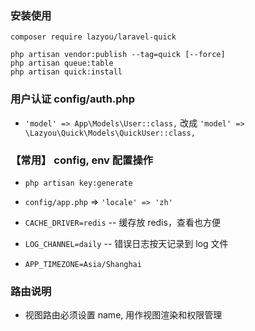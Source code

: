 ### 安装使用
```shell
composer require lazyou/laravel-quick

php artisan vendor:publish --tag=quick [--force]
php artisan queue:table
php artisan quick:install
```


### 用户认证 config/auth.php
* `'model' => App\Models\User::class,`  改成 `'model' => \Lazyou\Quick\Models\QuickUser::class,`


### 【常用】 config, env 配置操作
* `php artisan key:generate`

* `config/app.php` => `'locale' => 'zh'`

* `CACHE_DRIVER=redis` -- 缓存放 redis，查看也方便

* `LOG_CHANNEL=daily` -- 错误日志按天记录到 log 文件

* `APP_TIMEZONE=Asia/Shanghai`


### 路由说明
* 视图路由必须设置 name, 用作视图渲染和权限管理
